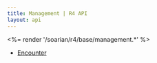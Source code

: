 ```yaml
---
title: Management | R4 API
layout: api
---
```


<%= render '/soarian/r4/base/management.*' %>

* [Encounter](/soarian/r4/base/management/encounter)